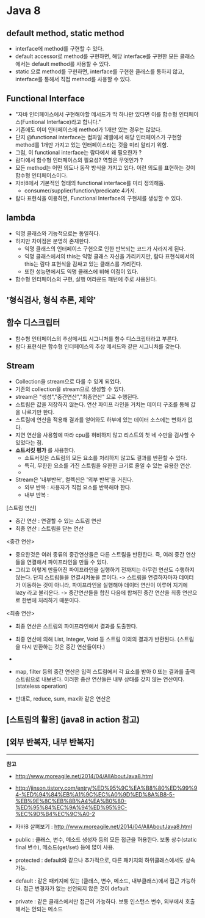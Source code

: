 # Java 8


## default method, static method  
- interface에 method를 구현할 수 있다.  
- default accessor로 method를 구현하면, 해당 interface를 구현한 모든 클래스에서는 default method를 사용할 수 있다.  
- static 으로 method를 구현하면, interface를 구현한 클래스를 통하지 않고, interface를 통해서 직접 method를 사용할 수 있다.  

## Functional Interface  
- "자바 인터페이스에서 구현해야할 메서드가 딱 하나만 있다면 이를 함수형 인터페이스(Funtional Interface)라고 합니다."
- 기존에도 이미 인터페이스에 method가 1개만 있는 경우는 많았다.
- 단지 @functional interface는 컴파일 레벨에서 해당 인터페이스가 구현할 method를 1개만 가지고 있는 인터페이스라는 것을 미리 알리기 위함.  
- 그럼, 이 functional interface는 람다에서 왜 필요한가 ?
- 람다에서 함수형 인터페이스의 필요성? 역할은 무엇인가 ?
- 모든 method는 어떤 의도나 동작 방식을 가지고 있다. 이런 의도를 표현하는 것이 함수형 인터페이스이다.  
- 자바8에서 기본적인 형태의 functional interface를 미리 정의해둠.
  - consumer/supplier/function/predicate  4가지.
- 람다 표현식을 이용하면, Functional Interface의 구현체를 생성할 수 있다.

## lambda
- 익명 클래스와 기능적으로는 동일하다.  
- 하지만 차이점은 분명히 존재한다.
  - 익명 클래스의 인터페이스 구현으로 인한 반복되는 코드가 사라지게 된다.
  - 익명 클래스에서의 this는 익명 클래스 자신을 가리키지만, 람다 표현식에서의 this는 람다 표현식을 감싸고 있는 클래스를 가리킨다.  
  - 또한 성능면에서도 익명 클래스에 비해 이점이 있다.  
- 함수형 인터페이스의 구현, 실행 어라운드 패턴에 주로 사용된다.


'형식검사, 형식 추론, 제약'
-

## 함수 디스크립터
- 함수형 인터페이스의 추상메서드 시그니처를 함수 디스크립터라고 부른다.
- 람다 표현식은 함수형 인터페이스의 추상 메서드와 같은 시그니처를 갖는다.


## Stream
- Collection을 stream으로 다룰 수 있게 되었다.
- 기존의 collection을 stream으로 생성할 수 있다.  
- stream은 "생성","중간연산","최종연산" 으로 수행된다.  
- 스트림은 값을 저장하지 않는다. 연산 파이프 라인을 거치는 데이터 구조를 통해 값을 나르기만 한다.  
- 스트림에 연산을 적용해 결과를 얻어와도 하부에 있는 데이터 소스에는 변화가 없다.
- 지연 연산을 사용함에 따라 cpu를 허비하지 않고 리스트의 첫 네 수만을 검사할 수 있었다는 점.
- **쇼트서킷 평가**  를 사용한다.
  - 쇼트서킷은 스트림의 모든 요소를 처리하지 않고도 결과를 반환할 수 있다.
  - 특히, 무한한 요소를 가진 스트림을 유한한 크기로 줄일 수 있는 유용한 연산.
  -
- Stream은 '내부반복', 컬렉션은 '외부 반복'을 거친다.
  - 외부 반복 : 사용자가 직접 요소를 반복해야 한다.
  - 내부 반복 :

[스트림 연산]
- 중간 연산 : 연결할 수 있는 스트림 연산
- 최종 연산 : 스트림을 닫는 연산

<중간 연산>
- 중요한것은 여러 종류의 중간연산들은 다른 스트림을 반환한다. 즉, 여러 중간 연산들을 연결해서 파이프라인을 만들 수 있다.
- 그리고 이렇게 만들어진 파이프라인을 실행하기 전까지는 아무런 연산도 수행하지 않는다. 단지 스트림들을 연결시켜놓을 뿐이다.
  -> 스트림을 연결하자마자 데이터가 이동하는 것이 아니라, 파이프라인을 실행해야 데이터 연산이 이루어 지기에 lazy 라고 불리운다.
  -> 중간연산들을 합친 다음에 합쳐진 중간 연산을 최종 연산으로 한번에 처리하기 때문이다.

<최종 연산>
- 최종 연산은 스트림의 파이프라인에서 결과를 도출한다.
- 최종 연산에 의해 List, Integer, Void 등 스트림 이외의 결과가 반환된다. (스트림을 다시 반환하는 것은 중간 연산들이다.)
-

- map, filter 등의 중간 연산은 입력 스트림에서 각 요소를 받아 0 또는 결과를 출력 스트림으로 내보낸다. 이러한 중산 연산들은 내부 상태를 갖지 않는 연산이다.(stateless operation)
- 반대로, reduce, sum, max와 같은 연산은

[스트림의 활용]
(java8 in action 참고)
-


[외부 반복자, 내부 반복자]
-


---
**참고**  
- http://www.moreagile.net/2014/04/AllAboutJava8.html
- http://jinson.tistory.com/entry/%ED%95%9C%EA%B8%80%ED%99%94-%ED%94%84%EB%A1%9C%EC%A0%9D%ED%8A%B8-5-%EB%9E%8C%EB%8B%A4%EA%B0%80-%ED%95%84%EC%9A%94%ED%95%9C-%EC%9D%B4%EC%9C%A0-2
- 자바8 살펴보기 : http://www.moreagile.net/2014/04/AllAboutJava8.html

- public : 클래스, 변수, 메소드 생성자 등의 모든 접근을 허용한다.
             보통 상수(static final 변수), 메소드(get/set) 등에 많이 사용.

- protected : default와 같으나 추가적으로, 다른 패키지의 하위클래스에서도 상속 가능.

- default : 같은 패키지에 있는 (클래스, 변수, 메소드, 내부클래스)에서 접근 가능하다.
              접근 변경자가 없는 선언되지 않은 것이 default

- private : 같은 클래스에서만 접근이 가능하다.
              보통 인스턴스 변수, 외부에서 호출해서는 안되는 메소드
